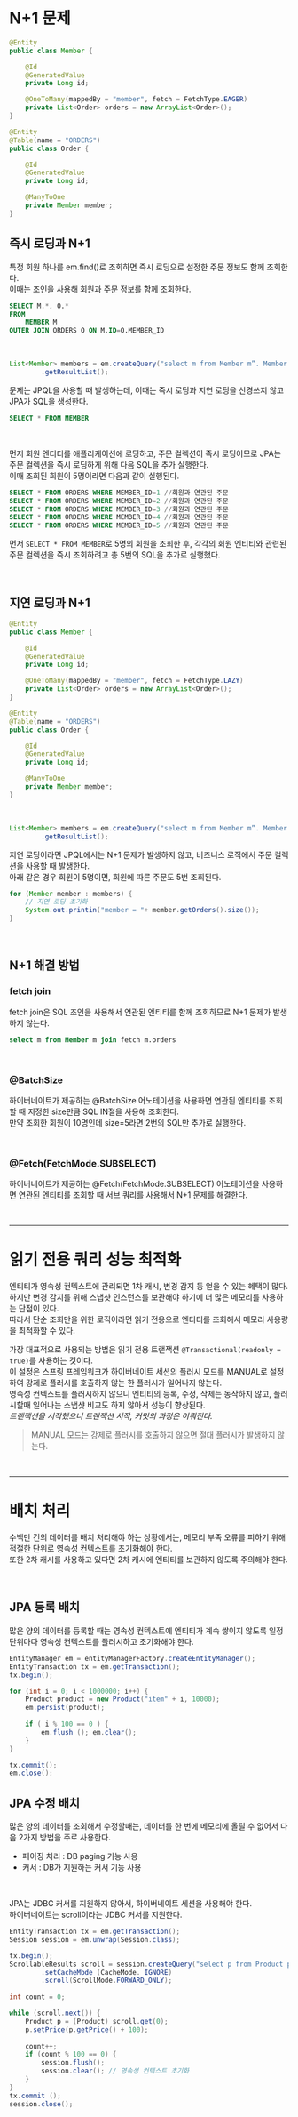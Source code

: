 # N+1 문제

```java
@Entity
public class Member {

    @Id 
    @GeneratedValue 
    private Long id;

    @OneToMany(mappedBy = "member", fetch = FetchType.EAGER)
    private List<Order> orders = new ArrayList<Order>();
}
```

```java
@Entity
@Table(name = "ORDERS") 
public class Order {

    @Id 
    @GeneratedValue 
    private Long id;

    @ManyToOne
    private Member member;
}
```

## 즉시 로딩과 N+1

특정 회원 하나를 em.find()로 조회하면 즉시 로딩으로 설정한 주문 정보도 함께 조회한다. <br>
이때는 조인을 사용해 회원과 주문 정보를 함께 조회한다.

```sql
SELECT M.*, O.* 
FROM
    MEMBER M
OUTER JOIN ORDERS O ON M.ID=O.MEMBER_ID
```

<br>

```java
List<Member> members = em.createQuery("select m from Member m”. Member.class)
        .getResultList();
```

문제는 JPQL을 사용할 때 발생하는데, 이때는 즉시 로딩과 지연 로딩을 신경쓰지 않고 JPA가 SQL을 생성한다.

```sql
SELECT * FROM MEMBER
```

<br>

먼저 회원 엔티티를 애플리케이션에 로딩하고, 주문 컬렉션이 즉시 로딩이므로 JPA는 주문 컬렉션을 즉시 로딩하게 위해 다음 SQL을 추가 실행한다. <br>
이때 조회된 회원이 5명이라면 다음과 같이 실행된다.

```sql
SELECT * FROM ORDERS WHERE MEMBER_ID=1 //회원과 연관된 주문
SELECT * FROM ORDERS WHERE MEMBER_ID=2 //회원과 연관된 주문
SELECT * FROM ORDERS WHERE MEMBER_ID=3 //회원과 연관된 주문
SELECT * FROM ORDERS WHERE MEMBER_ID=4 //회원과 연관된 주문
SELECT * FROM ORDERS WHERE MEMBER_ID=5 //회원과 연관된 주문
```

먼저 `SELECT * FROM MEMBER`로 5명의 회원을 조회한 후, 각각의 회원 엔티티와 관련된 주문 컬렉션을 즉시 조회하려고 총 5번의 SQL을 추가로 실행했다.

<br>

## 지연 로딩과 N+1

```java
@Entity
public class Member {

    @Id 
    @GeneratedValue 
    private Long id;

    @OneToMany(mappedBy = "member", fetch = FetchType.LAZY)
    private List<Order> orders = new ArrayList<Order>();
}
```

```java
@Entity
@Table(name = "ORDERS") 
public class Order {

    @Id 
    @GeneratedValue 
    private Long id;

    @ManyToOne
    private Member member;
}
```

<br>

```java
List<Member> members = em.createQuery("select m from Member m”. Member.class)
        .getResultList();
```

지연 로딩이라면 JPQL에서는 N+1 문제가 발생하지 않고, 비즈니스 로직에서 주문 컬렉션을 사용할 때 발생한다. <br>
아래 같은 경우 회원이 5명이면, 회원에 따른 주문도 5번 조회된다.

```java
for (Member member : members) {
    // 지연 로딩 초기화
    System.out.printin("member = "+ member.getOrders().size());
}
```

<br>

## N+1 해결 방법

### fetch join

fetch join은 SQL 조인을 사용해서 연관된 엔티티를 함께 조회하므로 N+1 문제가 발생하지 않는다.

```sql
select m from Member m join fetch m.orders
```

<br>

### @BatchSize

하이버네이트가 제공하는 @BatchSize 어노테이션을 사용하면 연관된 엔티티를 조회할 때 지정한 size만큼 SQL IN절을 사용해 조회한다. <br>
만약 조회한 회원이 10명인데 size=5라면 2번의 SQL만 추가로 실행한다.

<br>

### @Fetch(FetchMode.SUBSELECT)

하이버네이트가 제공하는 @Fetch(FetchMode.SUBSELECT) 어노테이션을 사용하면 연관된 엔티티를 조회할 때 서브 쿼리를 사용해서 N+1 문제를 해결한다.

<br>
<hr>

# 읽기 전용 쿼리 성능 최적화

엔티티가 영속성 컨텍스트에 관리되면 1차 캐시, 변경 감지 등 얻을 수 있는 혜택이 많다. <br>
하지만 변경 감지를 위해 스냅샷 인스턴스를 보관해야 하기에 더 많은 메모리를 사용하는 단점이 있다. <br>
따라서 단순 조회만을 위한 로직이라면 읽기 전용으로 엔티티를 조회해서 메모리 사용량을 최적화할 수 있다.

가장 대표적으로 사용되는 방법은 읽기 전용 트랜잭션 `@Transactional(readonly = true)`를 사용하는 것이다. <br>
이 설정은 스프링 프레임워크가 하이버네이트 세션의 플러시 모드를 MANUAL로 설정하여 강제로 플러시를 호출하지 않는 한 플러시가 일어나지 않는다. <br>
영속성 컨텍스트를 플러시하지 않으니 엔티티의 등록, 수정, 삭제는 동작하지 않고, 플러시할때 일어나는 스냅샷 비교도 하지 않아서 성능이 향상된다. <br>
*트랜잭션을 시작했으니 트랜잭션 시작, 커밋의 과정은 이뤄진다.*

> MANUAL 모드는 강제로 플러시를 호출하지 않으면 절대 플러시가 발생하지 않는다.

<br>
<hr>

# 배치 처리

수백만 건의 데이터를 배치 처리해야 하는 상황에서는, 메모리 부족 오류를 피하기 위해 적절한 단위로 영속성 컨텍스트를 초기화해야 한다. <br>
또한 2차 캐시를 사용하고 있다면 2차 캐시에 엔티티를 보관하지 않도록 주의해야 한다.

<br>

## JPA 등록 배치

많은 양의 데이터를 등록할 때는 영속성 컨텍스트에 엔티티가 계속 쌓이지 않도록 일정 단위마다 영속성 컨텍스트를 플러시하고 초기화해야 한다. <br>

```java
EntityManager em = entityManagerFactory.createEntityManager();
EntityTransaction tx = em.getTransaction();
tx.begin();

for (int i = 0; i < 1000000; i++) {
    Product product = new Product("item" + i, 10000); 
    em.persist(product);
    
    if ( i % 100 == 0 ) {
        em.flush (); em.clear();
    } 
}

tx.commit(); 
em.close();
```

## JPA 수정 배치

많은 양의 데이터를 조회해서 수정할때는, 데이터를 한 번에 메모리에 올릴 수 없어서 다음 2가지 방법을 주로 사용한다.

- 페이징 처리 : DB paging 기능 사용
- 커서 : DB가 지원하는 커서 기능 사용

<br>

JPA는 JDBC 커서를 지원하지 않아서, 하이버네이트 세션을 사용해야 한다. <br>
하이버네이트는 scroll이라는 JDBC 커서를 지원한다.

```java
EntityTransaction tx = em.getTransaction();
Session session = em.unwrap(Session.class);

tx.begin();
ScrollableResults scroll = session.createQuery("select p from Product p")
        .setCacheMbde (CacheMode. IGNORE)
        .scroll(ScrollMode.FORWARD_ONLY);
        
int count = 0;

while (scroll.next()) {
    Product p = (Product) scroll.get(0); 
    p.setPrice(p.getPrice() + 100);
    
    count++;
    if (count % 100 == 0) {
        session.flush();
        session.clear(); // 영속성 컨텍스트 초기화
    } 
}
tx.commit (); 
session.close();
```















